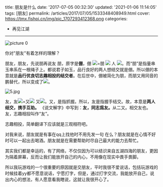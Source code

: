title: 朋友是什么
date: '2017-07-05 00:32:30'
updated: '2021-01-06 11:14:05'
tags: [朋友]
permalink: /articles/2017/07/05/1533348408949.html
cover: https://tmx.fishpi.cn/img/pic_1707293412368.png
categories: 
- 再见江湖
---
![picture 0](https://tmx.fishpi.cn/img/pic_1707293412368.png)  


你对"朋友"有着怎样的理解？

<!--more-->



朋友，朋友，先说朋再说友
朋，原字是<strong>倗</strong>，倗
<img class="lazy" src="https://tmx.fishpi.cn/img/l0a_1-324ba97a.gif"/>=朋
<img class="lazy" src="https://tmx.fishpi.cn/img/OF2_2-606424cc.gif"/> 人
<img class="lazy" src="https://tmx.fishpi.cn/img/qit_3-b6254669.gif" />。而“朋”是指量串玉串系在一根绳子上。都说君子如玉，品行良好的两人想结交就是倗。所以倗的本意就是<strong>品行优良切志趣相投的结交者</strong>。在后世中，倗被简化为朋，而朋又用同音的鹏替代，所以变成了<img class="lazy" src="https://tmx.fishpi.cn/img/THs_4-4717c769.gif" />。

![5.jpg](https://tmx.fishpi.cn/img/20210104110519442.jpg)

友，友<img class="lazy" src="https://tmx.fishpi.cn/img/Qw6_6-b4a185ff.gif" />=又<img class="lazy" src="https://tmx.fishpi.cn/img/L2H_7-6dfb5c5d.gif" /> 又<img class="lazy" src="https://tmx.fishpi.cn/img/L2H_7-6dfb5c5d.gif" />。又，是指抓握。所以，友是指握手结交。故，本意是<strong>两人结交，携手互助。</strong>
《说文解字》中写到：<strong>友，同志爲友。</strong>从二又。相交友也。
友，志趣相投叫作“友”。

志趣相投，简单翻译下应该就是三观相符吧。

对我来说，朋友就是有事在qq上找他时不用先发一句 在么？朋友就是在心情不好时可以一起出去喝酒。朋友就是在需要帮助时尽自己最大的能力去帮忙。

其实我们都是幸运的，有了网络，不仅仅因为可以结识来自五湖四海的朋友，更因为隔着屏幕，反而让我们能放开自己的内心，不用像在现实中畏手畏脚。

所以我玩游戏的一个很重要的原因就是交朋友，平时我很不爱说话，包括玩游戏的时候挂着yy都不愿意说话，宁愿打字，但是，通过打字交流，我能放开自己，说出内心的想法，有人愿意看我瞎说，这就让我很开心了。


